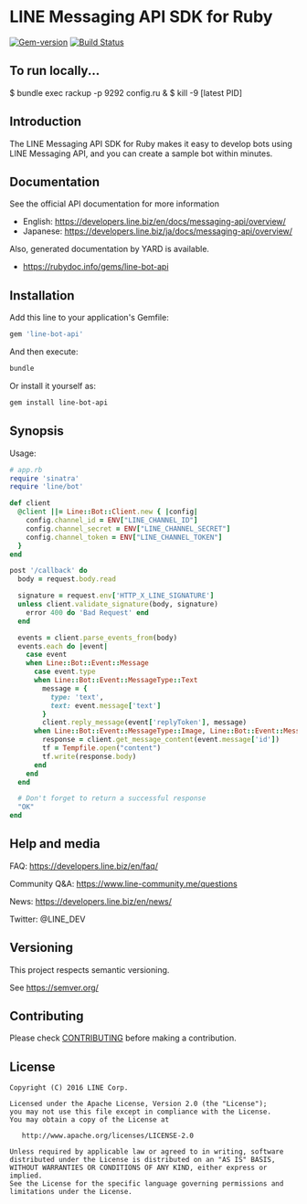 # LINE Messaging API SDK for Ruby

[![Gem-version](https://img.shields.io/gem/v/line-bot-api.svg)](https://rubygems.org/gems/line-bot-api) [![Build Status](https://travis-ci.org/line/line-bot-sdk-ruby.svg?branch=master)](https://travis-ci.org/line/line-bot-sdk-ruby)

## To run locally...
$ bundle exec rackup -p 9292 config.ru &
$ kill -9 [latest PID]


## Introduction
The LINE Messaging API SDK for Ruby makes it easy to develop bots using LINE Messaging API, and you can create a sample bot within minutes.

## Documentation

See the official API documentation for more information

- English: https://developers.line.biz/en/docs/messaging-api/overview/
- Japanese: https://developers.line.biz/ja/docs/messaging-api/overview/

Also, generated documentation by YARD is available.

- https://rubydoc.info/gems/line-bot-api

## Installation

Add this line to your application's Gemfile:

```ruby
gem 'line-bot-api'
```

And then execute:

```sh
bundle
```

Or install it yourself as:

```sh
gem install line-bot-api
```

## Synopsis

Usage:

```ruby
# app.rb
require 'sinatra'
require 'line/bot'

def client
  @client ||= Line::Bot::Client.new { |config|
    config.channel_id = ENV["LINE_CHANNEL_ID"]
    config.channel_secret = ENV["LINE_CHANNEL_SECRET"]
    config.channel_token = ENV["LINE_CHANNEL_TOKEN"]
  }
end

post '/callback' do
  body = request.body.read

  signature = request.env['HTTP_X_LINE_SIGNATURE']
  unless client.validate_signature(body, signature)
    error 400 do 'Bad Request' end
  end

  events = client.parse_events_from(body)
  events.each do |event|
    case event
    when Line::Bot::Event::Message
      case event.type
      when Line::Bot::Event::MessageType::Text
        message = {
          type: 'text',
          text: event.message['text']
        }
        client.reply_message(event['replyToken'], message)
      when Line::Bot::Event::MessageType::Image, Line::Bot::Event::MessageType::Video
        response = client.get_message_content(event.message['id'])
        tf = Tempfile.open("content")
        tf.write(response.body)
      end
    end
  end

  # Don't forget to return a successful response
  "OK"
end
```

## Help and media
FAQ: https://developers.line.biz/en/faq/

Community Q&A: https://www.line-community.me/questions

News: https://developers.line.biz/en/news/

Twitter: @LINE_DEV 

## Versioning
This project respects semantic versioning.

See https://semver.org/

## Contributing
Please check [CONTRIBUTING](CONTRIBUTING.md) before making a contribution.

## License
```
Copyright (C) 2016 LINE Corp.
 
Licensed under the Apache License, Version 2.0 (the "License");
you may not use this file except in compliance with the License.
You may obtain a copy of the License at
 
   http://www.apache.org/licenses/LICENSE-2.0
 
Unless required by applicable law or agreed to in writing, software
distributed under the License is distributed on an "AS IS" BASIS,
WITHOUT WARRANTIES OR CONDITIONS OF ANY KIND, either express or implied.
See the License for the specific language governing permissions and
limitations under the License.
```
